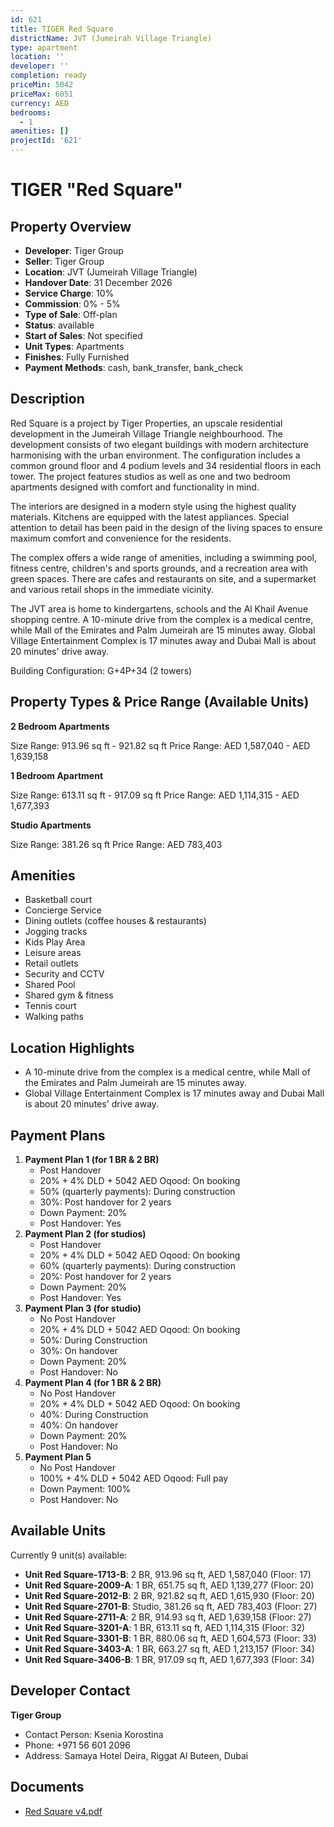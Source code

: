 ```yaml
---
id: 621
title: TIGER Red Square
districtName: JVT (Jumeirah Village Triangle)
type: apartment
location: ''
developer: ''
completion: ready
priceMin: 5042
priceMax: 6051
currency: AED
bedrooms:
  - 1
amenities: []
projectId: '621'
---
```


# TIGER "Red Square"

## Property Overview
- **Developer**: Tiger Group
- **Seller**: Tiger Group
- **Location**: JVT (Jumeirah Village Triangle)
- **Handover Date**: 31 December 2026
- **Service Charge**: 10%
- **Commission**: 0% - 5%
- **Type of Sale**: Off-plan
- **Status**: available
- **Start of Sales**: Not specified
- **Unit Types**: Apartments
- **Finishes**: Fully Furnished
- **Payment Methods**: cash, bank_transfer, bank_check

## Description
Red Square is a project by Tiger Properties, an upscale residential development in the Jumeirah Village Triangle neighbourhood. The development consists of two elegant buildings with modern architecture harmonising with the urban environment. The configuration includes a common ground floor and 4 podium levels and 34 residential floors in each tower.  The project features studios as well as one and two bedroom apartments designed with comfort and functionality in mind.

The interiors are designed in a modern style using the highest quality materials. Kitchens are equipped with the latest appliances. Special attention to detail has been paid in the design of the living spaces to ensure maximum comfort and convenience for the residents.

The complex offers a wide range of amenities, including a swimming pool, fitness centre, children's and sports grounds, and a recreation area with green spaces. There are cafes and restaurants on site, and a supermarket and various retail shops in the immediate vicinity.

The JVT area is home to kindergartens, schools and the Al Khail Avenue shopping centre. A 10-minute drive from the complex is a medical centre, while Mall of the Emirates and Palm Jumeirah are 15 minutes away. Global Village Entertainment Complex is 17 minutes away and Dubai Mall is about 20 minutes' drive away.

Building Configuration: G+4P+34 (2 towers)

## Property Types & Price Range (Available Units)
**2 Bedroom Apartments**

Size Range: 913.96 sq ft - 921.82 sq ft
Price Range: AED 1,587,040 - AED 1,639,158

**1 Bedroom Apartment**

Size Range: 613.11 sq ft - 917.09 sq ft
Price Range: AED 1,114,315 - AED 1,677,393

**Studio Apartments**

Size Range: 381.26 sq ft
Price Range: AED 783,403

## Amenities
- Basketball court
- Concierge Service
- Dining outlets  (coffee houses & restaurants)
- Jogging tracks
- Kids Play Area
- Leisure areas
- Retail outlets
- Security and CCTV
- Shared Pool
- Shared gym & fitness
- Tennis court
- Walking paths

## Location Highlights
- A 10-minute drive from the complex is a medical centre, while Mall of the Emirates and Palm Jumeirah are 15 minutes away.
- Global Village Entertainment Complex is 17 minutes away and Dubai Mall is about 20 minutes' drive away.

## Payment Plans
1. **Payment Plan 1 (for 1 BR & 2 BR)**
   - Post Handover
   - 20% + 4% DLD + 5042 AED Oqood: On booking
   - 50% (quarterly payments): During construction
   - 30%: Post handover for 2 years
   - Down Payment: 20%
   - Post Handover: Yes
2. **Payment Plan 2 (for studios)**
   - Post Handover
   - 20% + 4% DLD + 5042 AED Oqood: On booking
   - 60% (quarterly payments): During construction
   - 20%: Post handover for 2 years
   - Down Payment: 20%
   - Post Handover: Yes
3. **Payment Plan 3 (for studio)**
   - No Post Handover
   - 20% + 4% DLD + 5042 AED Oqood: On booking
   - 50%: During Construction
   - 30%: On handover
   - Down Payment: 20%
   - Post Handover: No
4. **Payment Plan 4 (for 1 BR & 2 BR)**
   - No Post Handover
   - 20% + 4% DLD + 5042 AED Oqood: On booking
   - 40%: During Construction
   - 40%: On handover
   - Down Payment: 20%
   - Post Handover: No
5. **Payment Plan 5**
   - No Post Handover
   - 100% + 4% DLD + 5042 AED Oqood: Full pay
   - Down Payment: 100%
   - Post Handover: No

## Available Units
Currently 9 unit(s) available:
- **Unit Red Square-1713-B**: 2 BR, 913.96 sq ft, AED 1,587,040 (Floor: 17)
- **Unit Red Square-2009-A**: 1 BR, 651.75 sq ft, AED 1,139,277 (Floor: 20)
- **Unit Red Square-2012-B**: 2 BR, 921.82 sq ft, AED 1,615,930 (Floor: 20)
- **Unit Red Square-2701-B**: Studio, 381.26 sq ft, AED 783,403 (Floor: 27)
- **Unit Red Square-2711-A**: 2 BR, 914.93 sq ft, AED 1,639,158 (Floor: 27)
- **Unit Red Square-3201-A**: 1 BR, 613.11 sq ft, AED 1,114,315 (Floor: 32)
- **Unit Red Square-3301-B**: 1 BR, 880.06 sq ft, AED 1,604,573 (Floor: 33)
- **Unit Red Square-3403-A**: 1 BR, 663.27 sq ft, AED 1,213,157 (Floor: 34)
- **Unit Red Square-3406-B**: 1 BR, 917.09 sq ft, AED 1,677,393 (Floor: 34)

## Developer Contact
**Tiger Group**
- Contact Person: Ksenia Korostina
- Phone: +971 56 601 2096
- Address: Samaya Hotel Deira, Riggat Al Buteen, Dubai

## Documents
- [Red Square v4.pdf](https://cdn.geniemap.net/2024/01/09/jUYtCPLr3lZKL33Fg7sgpAGNZIiyBcwM1rj6CslP.pdf)
